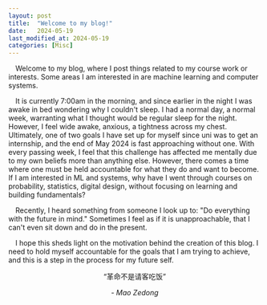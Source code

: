 ```yaml
---
layout: post
title:  "Welcome to my blog!"
date:   2024-05-19
last_modified_at: 2024-05-19
categories: [Misc]
---
```


&emsp;Welcome to my blog, where I post things related to my course work or interests. Some areas I am interested in are machine learning and computer systems. 

&emsp;It is currently 7:00am in the morning, and since earlier in the night I was awake in bed wondering why I couldn't sleep. I had a normal day, a normal week, warranting what I thought would be regular sleep for the night. However, I feel wide awake, anxious, a tightness across my chest. Ultimately, one of two goals I have set up for myself since uni was to get an internship, and the end of May 2024 is fast approaching without one. With every passing week, I feel that this challenge has affected me mentally due to my own beliefs more than anything else. However, there comes a time where one must be held accountable for what they do and want to become. If I am interested in ML and systems, why have I went through courses on probability, statistics, digital design, without focusing on learning and building fundamentals?

&emsp;Recently, I heard something from someone I look up to: "Do everything with the future in mind." Sometimes I feel as if it is unapproachable, that I can't even sit down and do in the present.

&emsp;I hope this sheds light on the motivation behind the creation of this blog. I need to hold myself accountable for the goals that I am trying to achieve, and this is a step in the process for my future self.

<p style="text-align: center;">“革命不是请客吃饭”</p>
<p style="text-align: center; font-style: italic">- Mao Zedong</p>

